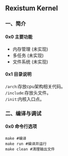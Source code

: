 ## Rexistum Kernel
### 一、简介
#### 0x0 主要功能
* 内存管理 (未实现)
* 多任务 (未实现)
* 文件系统 (未实现)

#### 0x1 目录说明
```/arch```:存放cpu架构相关代码。<br>
```/include```:存放头文件。<br>
```/init```:内核入口点。

### 二、编译与调试
#### 0x0 命令行选项
```
make #编译
make run #编译并运行
make clean #清理输出文件
```
